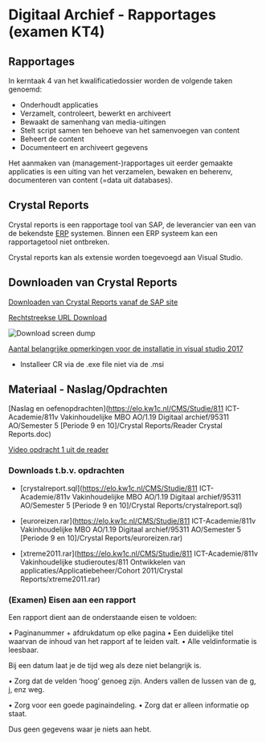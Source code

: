 # Digitaal Archief - Rapportages (examen KT4)

## Rapportages

In kerntaak 4 van het kwalificatiedossier worden de volgende taken genoemd:
- Onderhoudt applicaties
- Verzamelt, controleert, bewerkt en archiveert
- Bewaakt de samenhang van media-uitingen
- Stelt script samen ten behoeve van het samenvoegen van content
- Beheert de content
- Documenteert en archiveert gegevens

Het aanmaken van (management-)rapportages uit eerder gemaakte applicaties is een uiting van het verzamelen, bewaken en beherenv, documenteren van content (=data uit databases).

## Crystal Reports

Crystal reports is een rapportage tool van SAP, de leverancier van een van de bekendste [ERP](https://nl.wikipedia.org/wiki/Enterprise_resource_planning) systemen. Binnen een ERP systeem kan een rapportagetool niet ontbreken.

Crystal reports kan als extensie worden toegevoegd aan Visual Studio. 

## Downloaden van Crystal Reports

[Downloaden van Crystal Reports vanaf de SAP site](http://go.sap.com/netherlands/product/analytics/crystal-visual-studio.html)

[Rechtstreekse URL Download](http://www.crystalreports.com/crvs/confirm/)

![Download screen dump](https://github.com/ictacademiekw1c/opdrachten-repository/blob/master/examentraining/images/crystalreports1.png?raw=true)


[Aantal belangrijke opmerkingen voor de installatie in visual studio 2017](https://wiki.scn.sap.com/wiki/display/BOBJ/Crystal+Reports%2C+Developer+for+Visual+Studio+Downloads)

- Installeer CR via de .exe file niet via de .msi

## Materiaal - Naslag/Opdrachten

[Naslag en oefenopdrachten](https://elo.kw1c.nl/CMS/Studie/811 ICT-Academie/811v Vakinhoudelijke MBO  AO/1.19 Digitaal archief/95311 AO/Semester 5 [Periode 9 en 10]/Crystal Reports/Reader Crystal Reports.doc)

[Video opdracht 1 uit de reader](https://mix.office.com/watch/wd5c62z3lrd8)

### Downloads t.b.v. opdrachten

- [crystalreport.sql](https://elo.kw1c.nl/CMS/Studie/811 ICT-Academie/811v Vakinhoudelijke MBO  AO/1.19 Digitaal archief/95311 AO/Semester 5 [Periode 9 en 10]/Crystal Reports/crystalreport.sql)

- [euroreizen.rar](https://elo.kw1c.nl/CMS/Studie/811 ICT-Academie/811v Vakinhoudelijke MBO  AO/1.19 Digitaal archief/95311 AO/Semester 5 [Periode 9 en 10]/Crystal Reports/euroreizen.rar)

- [xtreme2011.rar](https://elo.kw1c.nl/CMS/Studie/811 ICT-Academie/811v Vakinhoudelijke studieroutes/811 Ontwikkelen van applicaties/Applicatiebeheer/Cohort 2011/Crystal Reports/xtreme2011.rar)

### (Examen) Eisen aan een rapport

Een rapport dient aan de onderstaande eisen te voldoen:

•	Paginanummer + afdrukdatum op elke pagina
•	Een duidelijke titel waarvan de inhoud van het rapport af te leiden valt.
•	Alle veldinformatie is leesbaar.

Bij een datum laat je de tijd weg als deze niet belangrijk is.

•	Zorg dat de velden ‘hoog’ genoeg zijn. Anders vallen de lussen van de g, j, enz weg.

•	Zorg voor een goede paginaindeling.
•	Zorg dat er alleen informatie op staat.

Dus geen gegevens waar je niets aan hebt.



